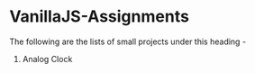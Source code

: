 # VanillaJS-Assignments

The following are the lists of small projects under this heading - 
1. Analog Clock